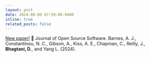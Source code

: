 ```yaml
---
layout: post
date: 2024-08-09 07:59:00-0400
inline: true
related_posts: false
---
```


<a href="https://joss.theoj.org/papers/10.21105/joss.06857">New paper!</a> :round_pushpin: Journal of Open Source Software. Barnes, A. J., Constantinou, N. C., Gibson, A., Kiss, A. E., Chapman, C., Reilly, J., **Bhagtani, D.**, and Yang L. (2024).